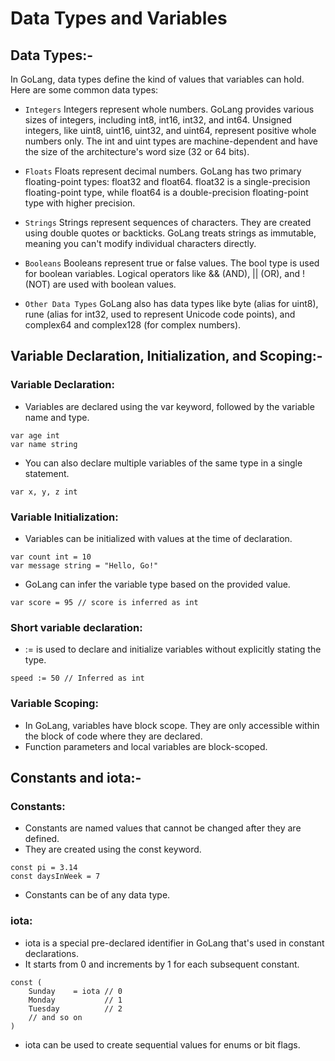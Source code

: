 # Data Types and Variables

## Data Types:-
In GoLang, data types define the kind of values that variables can hold. Here are some common data types:

- ```Integers```
Integers represent whole numbers. GoLang provides various sizes of integers, including int8, int16, int32, and int64.
Unsigned integers, like uint8, uint16, uint32, and uint64, represent positive whole numbers only.
The int and uint types are machine-dependent and have the size of the architecture's word size (32 or 64 bits).

- ```Floats```
Floats represent decimal numbers. GoLang has two primary floating-point types: float32 and float64.
float32 is a single-precision floating-point type, while float64 is a double-precision floating-point type with higher precision.

- ```Strings```
Strings represent sequences of characters. They are created using double quotes or backticks.
GoLang treats strings as immutable, meaning you can't modify individual characters directly.

- ```Booleans```
Booleans represent true or false values. The bool type is used for boolean variables.
Logical operators like && (AND), || (OR), and ! (NOT) are used with boolean values.

- ```Other Data Types```
GoLang also has data types like byte (alias for uint8), rune (alias for int32, used to represent Unicode code points), and complex64 and complex128 (for complex numbers). 

## Variable Declaration, Initialization, and Scoping:-
### Variable Declaration:

- Variables are declared using the var keyword, followed by the variable name and type.
```
var age int
var name string
```
- You can also declare multiple variables of the same type in a single statement.
```
var x, y, z int
```
### Variable Initialization:

- Variables can be initialized with values at the time of declaration.
```
var count int = 10
var message string = "Hello, Go!"
```
- GoLang can infer the variable type based on the provided value.
``` 
var score = 95 // score is inferred as int
```
### Short variable declaration:
- := is used to declare and initialize variables without explicitly stating the type.
```
speed := 50 // Inferred as int
```
### Variable Scoping:
- In GoLang, variables have block scope. They are only accessible within the block of code where they are declared.
- Function parameters and local variables are block-scoped.

## Constants and iota:-
### Constants:
- Constants are named values that cannot be changed after they are defined.
- They are created using the const keyword.
```
const pi = 3.14
const daysInWeek = 7
```
- Constants can be of any data type.

### iota:
- iota is a special pre-declared identifier in GoLang that's used in constant declarations.
- It starts from 0 and increments by 1 for each subsequent constant.
```
const (
    Sunday    = iota // 0
    Monday           // 1
    Tuesday          // 2
    // and so on
)
```
- iota can be used to create sequential values for enums or bit flags.
